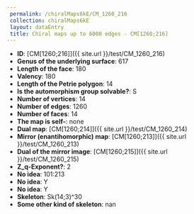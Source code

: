 ```yaml
--- 
 permalink: /chiralMaps6kE/CM_1260_216 
 collection: chiralMaps6kE
 layout: dataEntry
 title: Chiral maps up to 6000 edges - CM[1260;216]
---
```


- **ID**: [CM[1260;216]]({{ site.url }}/test/CM_1260_216)
- **Genus of the underlying surface**: 617
- **Length of the face**: 180
- **Valency**: 180
- **Length of the Petrie polygon**: 14
- **Is the automorphism group solvable?**: S
- **Number of vertices**: 14
- **Number of edges**: 1260
- **Number of faces**: 14
- **The map is self-**: none
- **Dual map**: [CM[1260;214]]({{ site.url }}/test/CM_1260_214)
- **Mirror (enantihomorphic) map**: [CM[1260;213]]({{ site.url }}/test/CM_1260_213)
- **Dual of the mirror image**: [CM[1260;215]]({{ site.url }}/test/CM_1260_215)
- **Z_q-Exponent?**: 2
- **No idea**:  101:213
- **No idea**: Y
- **No idea**: Y
- **Skeleton**: Sk(14;3)^30
- **Some other kind of skeleton**: nan
